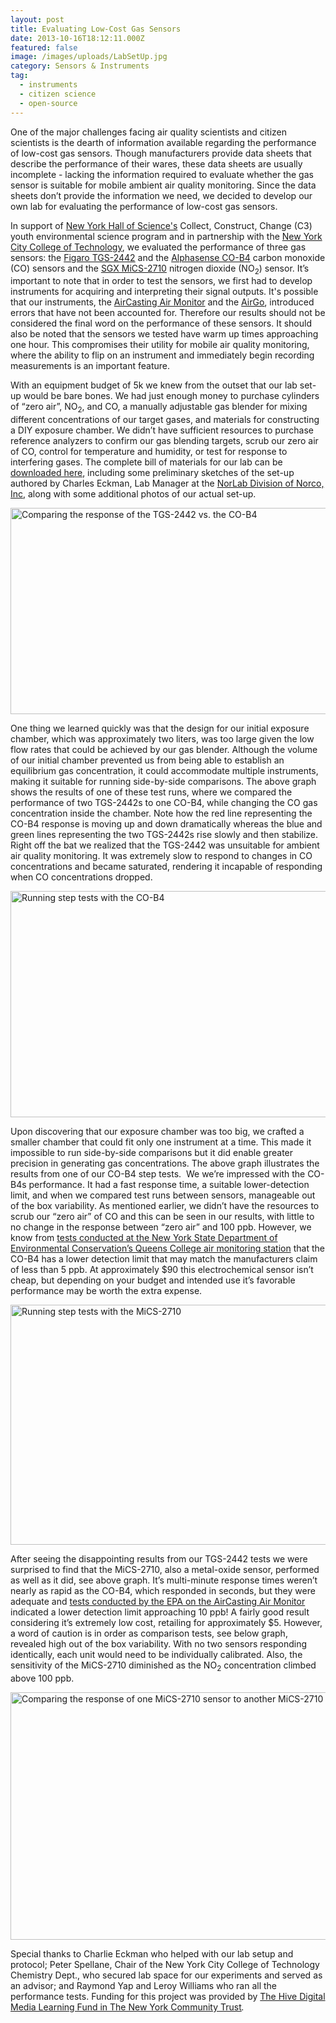 ```yaml
---
layout: post
title: Evaluating Low-Cost Gas Sensors
date: 2013-10-16T18:12:11.000Z
featured: false
image: /images/uploads/LabSetUp.jpg
category: Sensors & Instruments
tag:
  - instruments
  - citizen science
  - open-source
---
```

<p>One of the major challenges facing air quality scientists and citizen scientists is the dearth of information available regarding the performance of low-cost gas sensors. Though manufacturers provide data sheets that describe the performance of their wares, these data sheets are usually incomplete - lacking the information required to evaluate whether the gas sensor is suitable for mobile ambient air quality monitoring. Since the data sheets don’t provide the information we need, we decided to develop our own lab for evaluating the performance of low-cost gas sensors.</p>
<p>In support of <a href="http://www.nysci.org/" target="_blank">New York Hall of Science's</a> Collect, Construct, Change (C3) youth environmental science program and in partnership with the <a href="http://www.citytech.cuny.edu/" target="_blank">New York City College of Technology</a>, we evaluated the performance of three gas sensors: the <a href="http://www.figaro.co.jp/en/pdf/2442B00ProductInfo0707.pdf" target="_blank">Figaro TGS-2442</a> and the <a href="http://www.alphasense.com/environmental-sensors/pdf/COB4.pdf" target="_blank">Alphasense CO-B4</a> carbon monoxide (CO) sensors and the <a href="http://www.cdiweb.com/datasheets/e2v/mics-2710.pdf" target="_blank">SGX MiCS-2710</a> nitrogen dioxide (NO<sub>2</sub>) sensor. It’s important to note that in order to test the sensors, we first had to develop instruments for acquiring and interpreting their signal outputs. It's possible that our instruments, the <a href="http://www.takingspace.org/meet-the-aircasting-air-monitor/" target="_blank">AirCasting Air Monitor</a> and the <a href="http://www.takingspace.org/more-aircasting-air-quality-monitors/" target="_blank">AirGo</a>, introduced errors that have not been accounted for. Therefore our results should not be considered the final word on the performance of these sensors. It should also be noted that the sensors we tested have warm up times approaching one hour. This compromises their utility for mobile air quality monitoring, where the ability to flip on an instrument and immediately begin recording measurements is an important feature.</p>
<p>With an equipment budget of 5k we knew from the outset that our lab set-up would be bare bones. We had just enough money to purchase cylinders of “zero air”, NO<sub>2</sub>, and CO, a manually adjustable gas blender for mixing different concentrations of our target gases, and materials for constructing a DIY exposure chamber. We didn’t have sufficient resources to purchase reference analyzers to confirm our gas blending targets, scrub our zero air of CO, control for temperature and humidity, or test for response to interfering gases. The complete bill of materials for our lab can be <a href="http://takingspace.org/wp-content/uploads/GasSensorsEvaluationLabMaterials.pdf" target="_blank">downloaded here</a>, including some preliminary sketches of the set-up authored by Charles Eckman, Lab Manager at the <a href="http://www.norlab-gas.com/" target="_blank">NorLab Division of Norco, Inc</a>, along with some additional photos of our actual set-up.</p>
<p><a href="http://takingspace.org/wp-content/uploads/CO_Tests_5-29-13_Large.png" target="_blank"><img style="text-decoration: underline;" title="Comparing the response of the TGS-2442 vs. the CO-B4" src="{{ site.baseurl }}/assets/CO_Tests_5-29-13_Small.png" alt="Comparing the response of the TGS-2442 vs. the CO-B4" width="600" height="330" /></a></p>
<p>One thing we learned quickly was that the design for our initial exposure chamber, which was approximately two liters, was too large given the low flow rates that could be achieved by our gas blender. Although the volume of our initial chamber prevented us from being able to establish an equilibrium gas concentration, it could accommodate multiple instruments, making it suitable for running side-by-side comparisons. The above graph shows the results of one of these test runs, where we compared the performance of two TGS-2442s to one CO-B4, while changing the CO gas concentration inside the chamber. Note how the red line representing the CO-B4 response is moving up and down dramatically whereas the blue and green lines representing the two TGS-2442s rise slowly and then stabilize. Right off the bat we realized that the TGS-2442 was unsuitable for ambient air quality monitoring. It was extremely slow to respond to changes in CO concentrations and became saturated, rendering it incapable of responding when CO concentrations dropped.</p>
<p><a href="http://takingspace.org/wp-content/uploads/CO_Tests_7-25-13_Large.png" target="_blank"><img style="text-decoration: underline;" title="Running step tests with the CO-B4" src="{{ site.baseurl }}/assets/CO_Tests_7-25-13_Small.png" alt="Running step tests with the CO-B4" width="600" height="362" /></a></p>
<p>Upon discovering that our exposure chamber was too big, we crafted a smaller chamber that could fit only one instrument at a time. This made it impossible to run side-by-side comparisons but it did enable greater precision in generating gas concentrations. The above graph illustrates the results from one of our CO-B4 step tests.  We we’re impressed with the CO-B4s performance. It had a fast response time, a suitable lower-detection limit, and when we compared test runs between sensors, manageable out of the box variability. As mentioned earlier, we didn’t have the resources to scrub our “zero air” of CO and this can be seen in our results, with little to no change in the response between “zero air” and 100 ppb. However, we know from <a href="http://www.takingspace.org/wp-content/uploads/MAMHSolutionNarrative-HabitatMap+NYU+CMU.pdf#page=5" target="_blank">tests conducted at the New York State Department of Environmental Conservation’s Queens College air monitoring station</a> that the CO-B4 has a lower detection limit that may match the manufacturers claim of less than 5 ppb. At approximately $90 this electrochemical sensor isn’t cheap, but depending on your budget and intended use it’s favorable performance may be worth the extra expense.</p>
<p><a href="http://takingspace.org/wp-content/uploads/NO2_Tests_7-18-13_Large.png" target="_blank"><img style="text-decoration: underline;" title="Running step tests with the MiCS-2710" src="{{ site.baseurl }}/assets/NO2_Tests_7-18-13_Small.png" alt="Running step tests with the MiCS-2710" width="600" height="384" /></a></p>
<p>After seeing the disappointing results from our TGS-2442 tests we were surprised to find that the MiCS-2710, also a metal-oxide sensor, performed as well as it did, see above graph. It’s multi-minute response times weren’t nearly as rapid as the CO-B4, which responded in seconds, but they were adequate and <a href="http://takingspace.org/wp-content/uploads/EPA_Evaluation_Collaboration_ACAM.pdf#page=11" target="_blank">tests conducted by the EPA on the AirCasting Air Monitor</a> indicated a lower detection limit approaching 10 ppb! A fairly good result considering it’s extremely low cost, retailing for approximately $5. However, a word of caution is in order as comparison tests, see below graph, revealed high out of the box variability. With no two sensors responding identically, each unit would need to be individually calibrated. Also, the sensitivity of the MiCS-2710 diminished as the NO<sub>2</sub> concentration climbed above 100 ppb.</p>
<p><a href="http://takingspace.org/wp-content/uploads/NO2_Tests_6-11-13_Large.png" target="_blank"><img style="text-decoration: underline;" title="Comparing the response of one MiCS-2710 sensor to another MiCS-2710 sensor" src="{{ site.baseurl }}/assets/NO2_Tests_6-11-13_Small.png" alt="Comparing the response of one MiCS-2710 sensor to another MiCS-2710 sensor" width="600" height="396" /></a></p>
<p>Special thanks to Charlie Eckman who helped with our lab setup and protocol; Peter Spellane, Chair of the New York City College of Technology Chemistry Dept., who secured lab space for our experiments and served as an advisor; and Raymond Yap and Leroy Williams who ran all the performance tests. Funding for this project was provided by <a href="http://www.nycommunitytrust.org/AboutTheTrust/CollaborativeFunds/HiveDigitalMediaLearningFund/tabid/620/Default.aspx" target="_blank">The Hive Digital Media Learning Fund in The New York Community Trust</a><em>.</em></p>
